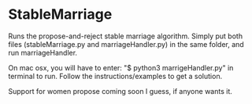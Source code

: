 StableMarriage
==============

Runs the propose-and-reject stable marriage algorithm.
Simply put both files (stableMarriage.py and marriageHandler.py) in the same folder, and run marriageHandler.

On mac osx, you will have to enter: "$ python3 marrigeHandler.py" in terminal to run.
Follow the instructions/examples to get a solution.

Support for women propose coming soon I guess, if anyone wants it.
